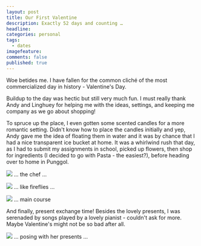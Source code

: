 ```yaml
---
layout: post
title: Our First Valentine
description: Exactly 52 days and counting …
headline:
categories: personal
tags:
  - dates
imagefeature:
comments: false
published: true
---
```


Woe betides me. I have fallen for the common cliché of the most commercialized day in history - Valentine's Day.

Buildup to the day was hectic but still very much fun. I must really thank Andy and Linghuey for helping me with the ideas, settings, and keeping me company as we go about shopping!

To spruce up the place, I even gotten some scented candles for a more romantic setting. Didn't know how to place the candles initially and yep, Andy gave me the idea of floating them in water and it was by chance that I had a nice transparent ice bucket at home. It was a whirlwind rush that day, as I had to submit my assignments in school, picked up flowers, then shop for ingredients (I decided to go with Pasta - the easiest?), before heading over to home in Punggol.

![](http://2.bp.blogspot.com/_m5e8Pqc8k3c/RdZJE8G66JI/AAAAAAAAAHU/VTpGh2NxvjQ/s1600/DSCF0531.jpg)
... the chef ...

![](http://3.bp.blogspot.com/_m5e8Pqc8k3c/RdZGqMG66II/AAAAAAAAAHM/kFLZmcRjggo/s1600/DSCF0534.jpg)
... like fireflies ...

![](http://2.bp.blogspot.com/_m5e8Pqc8k3c/RdZKM8G66KI/AAAAAAAAAHc/gx4G4BgQ0hM/s1600/DSCF0532.jpg)
... main course

And finally, present exchange time! Besides the lovely presents, I was serenaded by songs played by a 
lovely pianist - couldn't ask for more. Maybe Valentine's might not be so bad after all.


![](http://4.bp.blogspot.com/_m5e8Pqc8k3c/RdZmzcG66SI/AAAAAAAAAJE/PREGe9uyAoI/s1600/DSCF0585.JPG)
... posing with her presents ...

